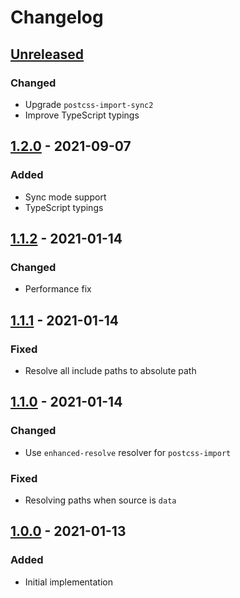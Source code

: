 # Changelog

## [Unreleased][]

### Changed

-   Upgrade `postcss-import-sync2`
-   Improve TypeScript typings

## [1.2.0][] - 2021-09-07

### Added

-   Sync mode support
-   TypeScript typings

## [1.1.2][] - 2021-01-14

### Changed

-   Performance fix

## [1.1.1][] - 2021-01-14

### Fixed

-   Resolve all include paths to absolute path

## [1.1.0][] - 2021-01-14

### Changed

-   Use `enhanced-resolve` resolver for `postcss-import`

### Fixed

-   Resolving paths when source is `data`

## [1.0.0][] - 2021-01-13

### Added

-   Initial implementation

[1.0.0]: https://github.com/niksy/sass-module-resolve-importer/tree/v1.0.0
[1.1.0]: https://github.com/niksy/sass-module-resolve-importer/tree/v1.1.0
[1.1.1]: https://github.com/niksy/sass-module-resolve-importer/tree/v1.1.1
[unreleased]:
	https://github.com/niksy/sass-module-resolve-importer/compare/v1.1.2...HEAD
[1.1.2]: https://github.com/niksy/sass-module-resolve-importer/tree/v1.1.2
[unreleased]:
	https://github.com/niksy/sass-module-resolve-importer/compare/v1.2.0...HEAD
[1.2.0]: https://github.com/niksy/sass-module-resolve-importer/tree/v1.2.0
